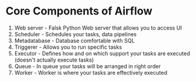 # Core Components of Airflow

1. Web server - Falsk Python Web server that allows you to access UI
2. Scheduler - Schedules your tasks, data pipelines
3. Metadatabase - Database comfortable with SQL
4. Triggerer - Allows you to run specific tasks
5. Executor - Defines how and on which support your tasks are executed (doesn't actually execute tasks)
6. Queue - In queue your tasks will be arranged in right order
7. Worker - Worker is where your tasks are effectively executed
